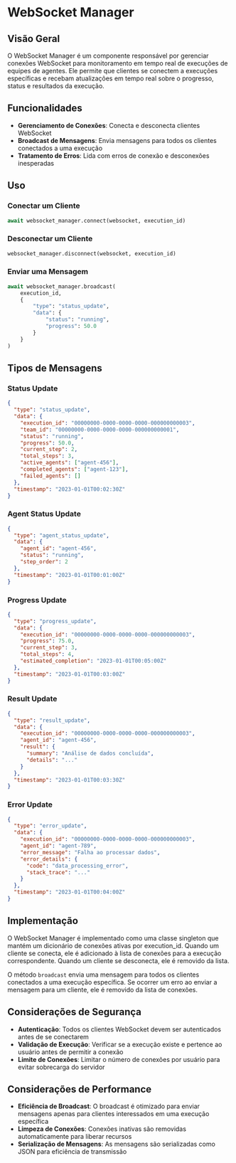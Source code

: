 # WebSocket Manager

## Visão Geral

O WebSocket Manager é um componente responsável por gerenciar conexões WebSocket para monitoramento em tempo real de execuções de equipes de agentes. Ele permite que clientes se conectem a execuções específicas e recebam atualizações em tempo real sobre o progresso, status e resultados da execução.

## Funcionalidades

- **Gerenciamento de Conexões**: Conecta e desconecta clientes WebSocket
- **Broadcast de Mensagens**: Envia mensagens para todos os clientes conectados a uma execução
- **Tratamento de Erros**: Lida com erros de conexão e desconexões inesperadas

## Uso

### Conectar um Cliente

```python
await websocket_manager.connect(websocket, execution_id)
```

### Desconectar um Cliente

```python
websocket_manager.disconnect(websocket, execution_id)
```

### Enviar uma Mensagem

```python
await websocket_manager.broadcast(
    execution_id,
    {
        "type": "status_update",
        "data": {
            "status": "running",
            "progress": 50.0
        }
    }
)
```

## Tipos de Mensagens

### Status Update

```json
{
  "type": "status_update",
  "data": {
    "execution_id": "00000000-0000-0000-0000-000000000003",
    "team_id": "00000000-0000-0000-0000-000000000001",
    "status": "running",
    "progress": 50.0,
    "current_step": 2,
    "total_steps": 3,
    "active_agents": ["agent-456"],
    "completed_agents": ["agent-123"],
    "failed_agents": []
  },
  "timestamp": "2023-01-01T00:02:30Z"
}
```

### Agent Status Update

```json
{
  "type": "agent_status_update",
  "data": {
    "agent_id": "agent-456",
    "status": "running",
    "step_order": 2
  },
  "timestamp": "2023-01-01T00:01:00Z"
}
```

### Progress Update

```json
{
  "type": "progress_update",
  "data": {
    "execution_id": "00000000-0000-0000-0000-000000000003",
    "progress": 75.0,
    "current_step": 3,
    "total_steps": 4,
    "estimated_completion": "2023-01-01T00:05:00Z"
  },
  "timestamp": "2023-01-01T00:03:00Z"
}
```

### Result Update

```json
{
  "type": "result_update",
  "data": {
    "execution_id": "00000000-0000-0000-0000-000000000003",
    "agent_id": "agent-456",
    "result": {
      "summary": "Análise de dados concluída",
      "details": "..."
    }
  },
  "timestamp": "2023-01-01T00:03:30Z"
}
```

### Error Update

```json
{
  "type": "error_update",
  "data": {
    "execution_id": "00000000-0000-0000-0000-000000000003",
    "agent_id": "agent-789",
    "error_message": "Falha ao processar dados",
    "error_details": {
      "code": "data_processing_error",
      "stack_trace": "..."
    }
  },
  "timestamp": "2023-01-01T00:04:00Z"
}
```

## Implementação

O WebSocket Manager é implementado como uma classe singleton que mantém um dicionário de conexões ativas por execution_id. Quando um cliente se conecta, ele é adicionado à lista de conexões para a execução correspondente. Quando um cliente se desconecta, ele é removido da lista.

O método `broadcast` envia uma mensagem para todos os clientes conectados a uma execução específica. Se ocorrer um erro ao enviar a mensagem para um cliente, ele é removido da lista de conexões.

## Considerações de Segurança

- **Autenticação**: Todos os clientes WebSocket devem ser autenticados antes de se conectarem
- **Validação de Execução**: Verificar se a execução existe e pertence ao usuário antes de permitir a conexão
- **Limite de Conexões**: Limitar o número de conexões por usuário para evitar sobrecarga do servidor

## Considerações de Performance

- **Eficiência de Broadcast**: O broadcast é otimizado para enviar mensagens apenas para clientes interessados em uma execução específica
- **Limpeza de Conexões**: Conexões inativas são removidas automaticamente para liberar recursos
- **Serialização de Mensagens**: As mensagens são serializadas como JSON para eficiência de transmissão